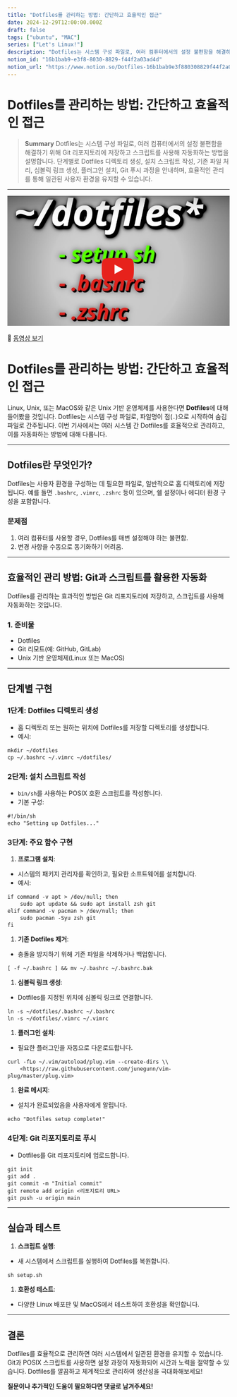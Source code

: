 ```yaml
---
title: "Dotfiles를 관리하는 방법: 간단하고 효율적인 접근"
date: 2024-12-29T12:00:00.000Z
draft: false
tags: ["ubuntu", "MAC"]
series: ["Let's Linux!"]
description: "Dotfiles는 시스템 구성 파일로, 여러 컴퓨터에서의 설정 불편함을 해결하기 위해 Git 리포지토리에 저장하고 스크립트를 사용해 자동화하는 방법을 설명합니다. 단계별로 Dotfiles 디렉토리 생성, 설치 스크립트 작성, 기존 파일 처리, 심볼릭 링크 생성, 플러그인 설치, Git 푸시 과정을 안내하며, 효율적인 관리를 통해 일관된 사용자 환경을 유지할 수 있습니다."
notion_id: "16b1bab9-e3f8-8030-8829-f44f2a03ad4d"
notion_url: "https://www.notion.so/Dotfiles-16b1bab9e3f880308829f44f2a03ad4d"
---
```


# Dotfiles를 관리하는 방법: 간단하고 효율적인 접근

> **Summary**
> Dotfiles는 시스템 구성 파일로, 여러 컴퓨터에서의 설정 불편함을 해결하기 위해 Git 리포지토리에 저장하고 스크립트를 사용해 자동화하는 방법을 설명합니다. 단계별로 Dotfiles 디렉토리 생성, 설치 스크립트 작성, 기존 파일 처리, 심볼릭 링크 생성, 플러그인 설치, Git 푸시 과정을 안내하며, 효율적인 관리를 통해 일관된 사용자 환경을 유지할 수 있습니다.

---

![Image](image_e4d6ecc25fa4.png)

🎥 [동영상 보기](https://www.youtube.com/watch?v=Xegs1fhS3I8)

# Dotfiles를 관리하는 방법: 간단하고 효율적인 접근

Linux, Unix, 또는 MacOS와 같은 Unix 기반 운영체제를 사용한다면 **Dotfiles**에 대해 들어봤을 것입니다. Dotfiles는 시스템 구성 파일로, 파일명이 점(`.`)으로 시작하여 숨김 파일로 간주됩니다. 이번 기사에서는 여러 시스템 간 Dotfiles를 효율적으로 관리하고, 이를 자동화하는 방법에 대해 다룹니다.

---

## Dotfiles란 무엇인가?

Dotfiles는 사용자 환경을 구성하는 데 필요한 파일로, 일반적으로 홈 디렉토리에 저장됩니다. 예를 들면 `.bashrc`, `.vimrc`, `.zshrc` 등이 있으며, 쉘 설정이나 에디터 환경 구성을 포함합니다.

### 문제점

1. 여러 컴퓨터를 사용할 경우, Dotfiles를 매번 설정해야 하는 불편함.
1. 변경 사항을 수동으로 동기화하기 어려움.
---

## 효율적인 관리 방법: Git과 스크립트를 활용한 자동화

Dotfiles를 관리하는 효과적인 방법은 Git 리포지토리에 저장하고, 스크립트를 사용해 자동화하는 것입니다.

### 1. 준비물

- Dotfiles
- Git 리모트(예: GitHub, GitLab)
- Unix 기반 운영체제(Linux 또는 MacOS)
---

## 단계별 구현

### 1단계: Dotfiles 디렉토리 생성

- 홈 디렉토리 또는 원하는 위치에 Dotfiles를 저장할 디렉토리를 생성합니다.
- 예시:
```shell
mkdir ~/dotfiles
cp ~/.bashrc ~/.vimrc ~/dotfiles/
```

### 2단계: 설치 스크립트 작성

- `bin/sh`를 사용하는 POSIX 호환 스크립트를 작성합니다.
- 기본 구성:
```shell
#!/bin/sh
echo "Setting up Dotfiles..."
```

### 3단계: 주요 함수 구현

1. **프로그램 설치**:
  - 시스템의 패키지 관리자를 확인하고, 필요한 소프트웨어를 설치합니다.
  - 예시:
```shell
if command -v apt > /dev/null; then
    sudo apt update && sudo apt install zsh git
elif command -v pacman > /dev/null; then
    sudo pacman -Syu zsh git
fi
```

1. **기존 Dotfiles 제거**:
  - 충돌을 방지하기 위해 기존 파일을 삭제하거나 백업합니다.
```shell
[ -f ~/.bashrc ] && mv ~/.bashrc ~/.bashrc.bak
```

1. **심볼릭 링크 생성**:
  - Dotfiles를 지정된 위치에 심볼릭 링크로 연결합니다.
```shell
ln -s ~/dotfiles/.bashrc ~/.bashrc
ln -s ~/dotfiles/.vimrc ~/.vimrc
```

1. **플러그인 설치**:
  - 필요한 플러그인을 자동으로 다운로드합니다.
```shell
curl -fLo ~/.vim/autoload/plug.vim --create-dirs \\
    <https://raw.githubusercontent.com/junegunn/vim-plug/master/plug.vim>
```

1. **완료 메시지**:
  - 설치가 완료되었음을 사용자에게 알립니다.
```shell
echo "Dotfiles setup complete!"
```

### 4단계: Git 리포지토리로 푸시

- Dotfiles를 Git 리포지토리에 업로드합니다.
```shell
git init
git add .
git commit -m "Initial commit"
git remote add origin <리포지토리 URL>
git push -u origin main
```

---

## 실습과 테스트

1. **스크립트 실행**:
  - 새 시스템에서 스크립트를 실행하여 Dotfiles를 복원합니다.
```shell
sh setup.sh
```

1. **호환성 테스트**:
  - 다양한 Linux 배포판 및 MacOS에서 테스트하여 호환성을 확인합니다.
---

## 결론

Dotfiles를 효율적으로 관리하면 여러 시스템에서 일관된 환경을 유지할 수 있습니다. Git과 POSIX 스크립트를 사용하면 설정 과정이 자동화되어 시간과 노력을 절약할 수 있습니다. Dotfiles를 깔끔하고 체계적으로 관리하여 생산성을 극대화해보세요!

**질문이나 추가적인 도움이 필요하다면 댓글로 남겨주세요!**

